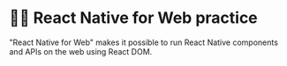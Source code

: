 # 👨‍💻 React Native for Web practice

"React Native for Web" makes it possible to run React Native components and APIs on the web using React DOM.